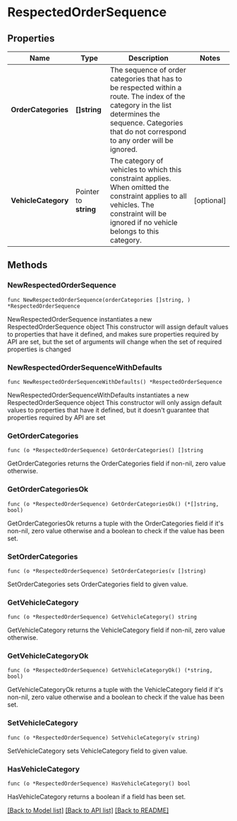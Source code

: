 # RespectedOrderSequence

## Properties

Name | Type | Description | Notes
------------ | ------------- | ------------- | -------------
**OrderCategories** | **[]string** | The sequence of order categories that has to be respected within a route. The index of the category in the list determines the sequence. Categories that do not correspond to any order will be ignored. | 
**VehicleCategory** | Pointer to **string** | The category of vehicles to which this constraint applies. When omitted the constraint applies to all vehicles. The constraint will be ignored if no vehicle belongs to this category. | [optional] 

## Methods

### NewRespectedOrderSequence

`func NewRespectedOrderSequence(orderCategories []string, ) *RespectedOrderSequence`

NewRespectedOrderSequence instantiates a new RespectedOrderSequence object
This constructor will assign default values to properties that have it defined,
and makes sure properties required by API are set, but the set of arguments
will change when the set of required properties is changed

### NewRespectedOrderSequenceWithDefaults

`func NewRespectedOrderSequenceWithDefaults() *RespectedOrderSequence`

NewRespectedOrderSequenceWithDefaults instantiates a new RespectedOrderSequence object
This constructor will only assign default values to properties that have it defined,
but it doesn't guarantee that properties required by API are set

### GetOrderCategories

`func (o *RespectedOrderSequence) GetOrderCategories() []string`

GetOrderCategories returns the OrderCategories field if non-nil, zero value otherwise.

### GetOrderCategoriesOk

`func (o *RespectedOrderSequence) GetOrderCategoriesOk() (*[]string, bool)`

GetOrderCategoriesOk returns a tuple with the OrderCategories field if it's non-nil, zero value otherwise
and a boolean to check if the value has been set.

### SetOrderCategories

`func (o *RespectedOrderSequence) SetOrderCategories(v []string)`

SetOrderCategories sets OrderCategories field to given value.


### GetVehicleCategory

`func (o *RespectedOrderSequence) GetVehicleCategory() string`

GetVehicleCategory returns the VehicleCategory field if non-nil, zero value otherwise.

### GetVehicleCategoryOk

`func (o *RespectedOrderSequence) GetVehicleCategoryOk() (*string, bool)`

GetVehicleCategoryOk returns a tuple with the VehicleCategory field if it's non-nil, zero value otherwise
and a boolean to check if the value has been set.

### SetVehicleCategory

`func (o *RespectedOrderSequence) SetVehicleCategory(v string)`

SetVehicleCategory sets VehicleCategory field to given value.

### HasVehicleCategory

`func (o *RespectedOrderSequence) HasVehicleCategory() bool`

HasVehicleCategory returns a boolean if a field has been set.


[[Back to Model list]](../README.md#documentation-for-models) [[Back to API list]](../README.md#documentation-for-api-endpoints) [[Back to README]](../README.md)


